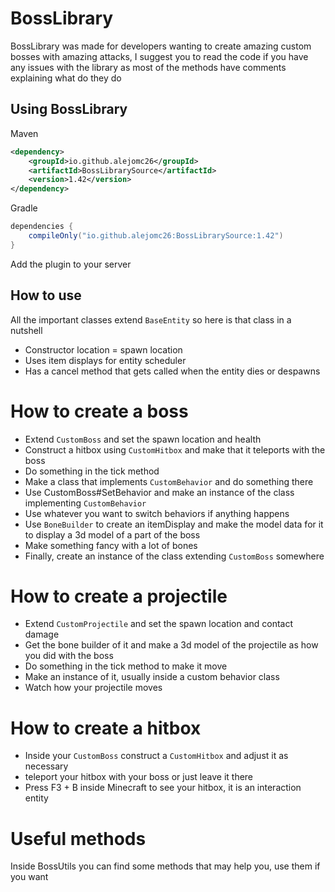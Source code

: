 # BossLibrary

BossLibrary was made for developers wanting to create amazing custom bosses with amazing attacks, I suggest you to read the code
if you have any issues with the library as most of the methods have comments explaining what do they do

## Using BossLibrary
Maven
````xml
<dependency>
    <groupId>io.github.alejomc26</groupId>
    <artifactId>BossLibrarySource</artifactId>
    <version>1.42</version>
</dependency>
````

Gradle
````gradle
dependencies {
    compileOnly("io.github.alejomc26:BossLibrarySource:1.42")
}
````

Add the plugin to your server


## How to use

All the important classes extend ``BaseEntity`` so here is that class in a nutshell

- Constructor location = spawn location
- Uses item displays for entity scheduler
- Has a cancel method that gets called when the entity dies or despawns

# How to create a boss

- Extend ``CustomBoss`` and set the spawn location and health
- Construct a hitbox using ``CustomHitbox`` and make that it teleports with the boss 
- Do something in the tick method
- Make a class that implements ``CustomBehavior`` and do something there
- Use CustomBoss#SetBehavior and make an instance of the class implementing ``CustomBehavior``
- Use whatever you want to switch behaviors if anything happens
- Use ``BoneBuilder`` to create an itemDisplay and make the model data for it to display a 3d model of a part of the boss
- Make something fancy with a lot of bones
- Finally, create an instance of the class extending ``CustomBoss`` somewhere

# How to create a projectile

- Extend ``CustomProjectile`` and set the spawn location and contact damage
- Get the bone builder of it and make a 3d model of the projectile as how you did with the boss
- Do something in the tick method to make it move
- Make an instance of it, usually inside a custom behavior class
- Watch how your projectile moves

# How to create a hitbox

- Inside your ``CustomBoss`` construct a `CustomHitbox` and adjust it as necessary
- teleport your hitbox with your boss or just leave it there
- Press F3 + B inside Minecraft to see your hitbox, it is an interaction entity

# Useful methods

Inside BossUtils you can find some methods that may help you, use them if you want
